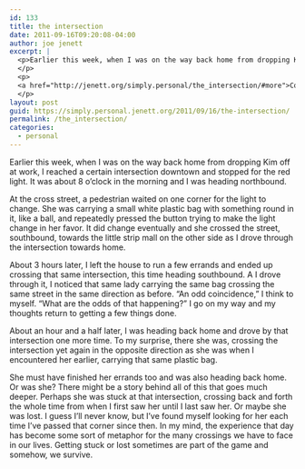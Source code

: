 ```yaml
---
id: 133
title: the intersection
date: 2011-09-16T09:20:08-04:00
author: joe jenett
excerpt: |
  <p>Earlier this week, when I was on the way back home from dropping Kim off at work, I reached a certain intersection downtown and stopped for the red light. It was about 8 o'clock in the morning and I was heading northbound.
  </p>
  <p>
  <a href="http://jenett.org/simply.personal/the_intersection/#more">Continue reading "the intersection" &raquo;</a>
  </p>
layout: post
guid: https://simply.personal.jenett.org/2011/09/16/the-intersection/
permalink: /the_intersection/
categories:
  - personal
---
```

Earlier this week, when I was on the way back home from dropping Kim off at work, I reached a certain intersection downtown and stopped for the red light. It was about 8 o’clock in the morning and I was heading northbound. 

<!--more-->

At the cross street, a pedestrian waited on one corner for the light to change. She was carrying a small white plastic bag with something round in it, like a ball, and repeatedly pressed the button trying to make the light change in her favor. It did change eventually and she crossed the street, southbound, towards the little strip mall on the other side as I drove through the intersection towards home. 

About 3 hours later, I left the house to run a few errands and ended up crossing that same intersection, this time heading southbound. A I drove through it, I noticed that same lady carrying the same bag crossing the same street in the same direction as before. &#8220;An odd coincidence,&#8221; I think to myself. &#8220;What are the odds of that happening?&#8221; I go on my way and my thoughts return to getting a few things done. 

About an hour and a half later, I was heading back home and drove by that intersection one more time. To my surprise, there she was, crossing the intersection yet again in the opposite direction as she was when I encountered her earlier, carrying that same plastic bag. 

She must have finished her errands too and was also heading back home. Or was she? There might be a story behind all of this that goes much deeper. Perhaps she was stuck at that intersection, crossing back and forth the whole time from when I first saw her until I last saw her. Or maybe she was lost. I guess I’ll never know, but I’ve found myself looking for her each time I’ve passed that corner since then. In my mind, the experience that day has become some sort of metaphor for the many crossings we have to face in our lives. Getting stuck or lost sometimes are part of the game and somehow, we survive.